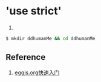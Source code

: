 # 'use strict'

1. 
```bash
$ mkdir ddhumanMe && cd ddhumanMe
```



## Reference

1. [eggjs.org快速入门](https://eggjs.org/zh-cn/intro/quickstart.html)



